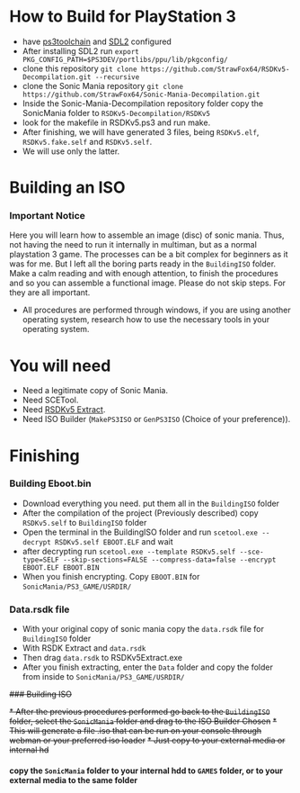 # How to Build for PlayStation 3

* have [ps3toolchain](https://github.com/ps3dev/PS3Toolchain) and [SDL2](https://github.com/StrawFox64/SDL2PSL1GHT) configured
* After installing SDL2 run ```export PKG_CONFIG_PATH=$PS3DEV/portlibs/ppu/lib/pkgconfig/```
* clone this repository ```git clone https://github.com/StrawFox64/RSDKv5-Decompilation.git --recursive```
* clone the Sonic Mania repository ```git clone https://github.com/StrawFox64/Sonic-Mania-Decompilation.git```
* Inside the Sonic-Mania-Decompilation repository folder copy the SonicMania folder to ```RSDKv5-Decompilation/RSDKv5```
* look for the makefile in RSDKv5.ps3 and run make.
* After finishing, we will have generated 3 files, being ```RSDKv5.elf```, ```RSDKv5.fake.self``` and ```RSDKv5.self```.
* We will use only the latter.

# Building an ISO

### Important Notice
Here you will learn how to assemble an image (disc) of sonic mania. Thus, not having the need to run it internally in multiman, but as a normal playstation 3 game. The processes can be a bit complex for beginners as it was for me. But I left all the boring parts ready in the ```BuildingISO``` folder. Make a calm reading and with enough attention, to finish the procedures and so you can assemble a functional image. Please do not skip steps. For they are all important. 

* All procedures are performed through windows, if you are using another operating system, research how to use the necessary tools in your operating system.

# You will need

* Need a legitimate copy of Sonic Mania.
* Need SCETool.
* Need [RSDKv5 Extract](https://github.com/MainMemory/RSDKv5Extract/releases).
* Need ISO Builder (```MakePS3ISO``` or ```GenPS3ISO``` (Choice of your preference)).

# Finishing

### Building Eboot.bin

* Download everything you need. put them all in the ```BuildingISO``` folder
* After the compilation of the project (Previously described) copy ```RSDKv5.self``` to ```BuildingISO``` folder
* Open the terminal in the BuildingISO folder and run ```scetool.exe --decrypt RSDKv5.self EBOOT.ELF``` and wait
* after decrypting run ```scetool.exe --template RSDKv5.self --sce-type=SELF --skip-sections=FALSE --compress-data=false --encrypt EBOOT.ELF EBOOT.BIN```
* When you finish encrypting. Copy ```EBOOT.BIN``` for ```SonicMania/PS3_GAME/USRDIR/```

### Data.rsdk file

* With your original copy of sonic mania copy the ```data.rsdk``` file for ```BuildingISO``` folder
* With RSDK Extract and ```data.rsdk```
* Then drag ```data.rsdk``` to RSDKv5Extract.exe
* After you finish extracting, enter the ```Data``` folder and copy the folder from inside to ```SonicMania/PS3_GAME/USRDIR/```

~~### Building ISO~~

~~* After the previous procedures performed go back to the ```BuildingISO``` folder, select the ```SonicMania``` folder and drag to the ISO Builder Chosen~~
~~* This will generate a file .iso that can be run on your console through webman or your preferred iso loader~~
~~* Just copy to your external media or internal hd~~

#### copy the ```SonicMania``` folder to your internal hdd to ```GAMES``` folder, or to your external media to the same folder
